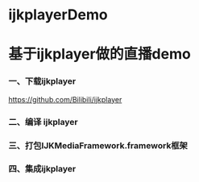 # ijkplayerDemo

# 基于ijkplayer做的直播demo

### 一、下载ijkplayer

https://github.com/Bilibili/ijkplayer

### 二、编译 ijkplayer

### 三、打包IJKMediaFramework.framework框架

### 四、集成ijkplayer
